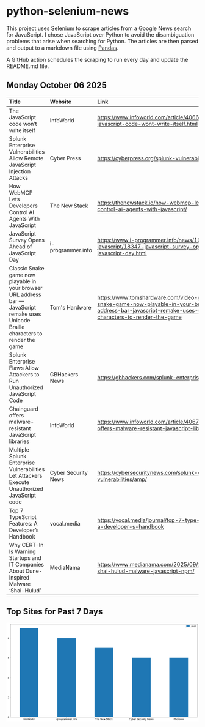 # python-selenium-news

This project uses [Selenium](https://www.seleniumhq.org/) to scrape articles from a Google News search for JavaScript.
I chose JavaScript over Python to avoid the disambiguation problems that arise when searching for Python.
The articles are then parsed and output to a markdown file using [Pandas](https://pandas.pydata.org/).

A GitHub action schedules the scraping to run every day and update the README.md file.

## Monday October 06 2025


| Title                                                                                                                                  | Website             | Link                                                                                                                                                                          |
|:---------------------------------------------------------------------------------------------------------------------------------------|:--------------------|:------------------------------------------------------------------------------------------------------------------------------------------------------------------------------|
| The JavaScript code won’t write itself                                                                                                 | InfoWorld           | https://www.infoworld.com/article/4066594/the-javascript-code-wont-write-itself.html                                                                                          |
| Splunk Enterprise Vulnerabilities Allow Remote JavaScript Injection Attacks                                                            | Cyber Press         | https://cyberpress.org/splunk-vulnerabilities/                                                                                                                                |
| How WebMCP Lets Developers Control AI Agents With JavaScript                                                                           | The New Stack       | https://thenewstack.io/how-webmcp-lets-developers-control-ai-agents-with-javascript/                                                                                          |
| JavaScript Survey Opens Ahead of JavaScript Day                                                                                        | i-programmer.info   | https://www.i-programmer.info/news/167-javascript/18347-javascript-survey-opens-ahead-of-javascript-day.html                                                                  |
| Classic Snake game now playable in your browser URL address bar — JavaScript remake uses Unicode Braille characters to render the game | Tom's Hardware      | https://www.tomshardware.com/video-games/classic-snake-game-now-playable-in-your-browser-url-address-bar-javascript-remake-uses-unicode-braille-characters-to-render-the-game |
| Splunk Enterprise Flaws Allow Attackers to Run Unauthorized JavaScript Code                                                            | GBHackers News      | https://gbhackers.com/splunk-enterprise-flaws/                                                                                                                                |
| Chainguard offers malware-resistant JavaScript libraries                                                                               | InfoWorld           | https://www.infoworld.com/article/4067437/chainguard-offers-malware-resistant-javascript-libraries.html                                                                       |
| Multiple Splunk Enterprise Vulnerabilities Let Attackers Execute Unauthorized JavaScript code                                          | Cyber Security News | https://cybersecuritynews.com/splunk-enterprise-vulnerabilities/amp/                                                                                                          |
| Top 7 TypeScript Features: A Developer’s Handbook                                                                                      | vocal.media         | https://vocal.media/journal/top-7-type-script-features-a-developer-s-handbook                                                                                                 |
| Why CERT-In Is Warning Startups and IT Companies About Dune-Inspired Malware ‘Shai-Hulud’                                              | MediaNama           | https://www.medianama.com/2025/09/223-cert-in-shai-hulud-malware-javascript-npm/                                                                                              |
## Top Sites for Past 7 Days

![Graph of Top Sites](https://raw.githubusercontent.com/dan-mba/python-selenium-news/main/last-week.png)
